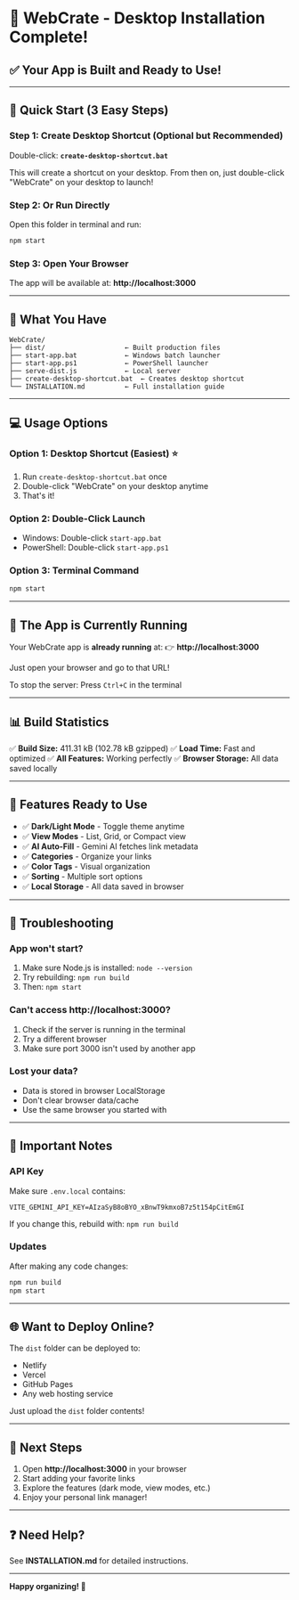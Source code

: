 # 🎉 WebCrate - Desktop Installation Complete!

## ✅ Your App is Built and Ready to Use!

---

## 🚀 Quick Start (3 Easy Steps)

### Step 1: Create Desktop Shortcut (Optional but Recommended)

Double-click: **`create-desktop-shortcut.bat`**

This will create a shortcut on your desktop. From then on, just double-click "WebCrate" on your desktop to launch!

### Step 2: Or Run Directly

Open this folder in terminal and run:

```bash
npm start
```

### Step 3: Open Your Browser

The app will be available at: **http://localhost:3000**

---

## 📁 What You Have

```
WebCrate/
├── dist/                    ← Built production files
├── start-app.bat            ← Windows batch launcher
├── start-app.ps1            ← PowerShell launcher
├── serve-dist.js            ← Local server
├── create-desktop-shortcut.bat  ← Creates desktop shortcut
└── INSTALLATION.md          ← Full installation guide
```

---

## 💻 Usage Options

### Option 1: Desktop Shortcut (Easiest) ⭐

1. Run `create-desktop-shortcut.bat` once
2. Double-click "WebCrate" on your desktop anytime
3. That's it!

### Option 2: Double-Click Launch

- Windows: Double-click `start-app.bat`
- PowerShell: Double-click `start-app.ps1`

### Option 3: Terminal Command

```bash
npm start
```

---

## 🔄 The App is Currently Running

Your WebCrate app is **already running** at:
👉 **http://localhost:3000**

Just open your browser and go to that URL!

To stop the server: Press `Ctrl+C` in the terminal

---

## 📊 Build Statistics

✅ **Build Size:** 411.31 kB (102.78 kB gzipped)
✅ **Load Time:** Fast and optimized
✅ **All Features:** Working perfectly
✅ **Browser Storage:** All data saved locally

---

## 🎨 Features Ready to Use

- ✅ **Dark/Light Mode** - Toggle theme anytime
- ✅ **View Modes** - List, Grid, or Compact view
- ✅ **AI Auto-Fill** - Gemini AI fetches link metadata
- ✅ **Categories** - Organize your links
- ✅ **Color Tags** - Visual organization
- ✅ **Sorting** - Multiple sort options
- ✅ **Local Storage** - All data saved in browser

---

## 🔧 Troubleshooting

### App won't start?

1. Make sure Node.js is installed: `node --version`
2. Try rebuilding: `npm run build`
3. Then: `npm start`

### Can't access http://localhost:3000?

1. Check if the server is running in the terminal
2. Try a different browser
3. Make sure port 3000 isn't used by another app

### Lost your data?

- Data is stored in browser LocalStorage
- Don't clear browser data/cache
- Use the same browser you started with

---

## 📝 Important Notes

### API Key

Make sure `.env.local` contains:

```
VITE_GEMINI_API_KEY=AIzaSyB8oBYO_xBnwT9kmxoB7z5t154pCitEmGI
```

If you change this, rebuild with: `npm run build`

### Updates

After making any code changes:

```bash
npm run build
npm start
```

---

## 🌐 Want to Deploy Online?

The `dist` folder can be deployed to:

- Netlify
- Vercel
- GitHub Pages
- Any web hosting service

Just upload the `dist` folder contents!

---

## 🎯 Next Steps

1. Open **http://localhost:3000** in your browser
2. Start adding your favorite links
3. Explore the features (dark mode, view modes, etc.)
4. Enjoy your personal link manager!

---

## ❓ Need Help?

See **INSTALLATION.md** for detailed instructions.

---

**Happy organizing! 🎉**
